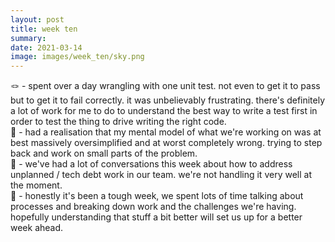 ```yaml
---
layout: post
title: week ten
summary:  
date: 2021-03-14
image: images/week_ten/sky.png
---
```


🪢 - spent over a day wrangling with one unit test. not even to get it to pass but to get it to fail correctly. it was unbelievably frustrating. there's definitely a lot of work for me to do to understand the best way to write a test first in order to test the thing to drive writing the right code.  
🧠 - had a realisation that my mental model of what we're working on was at best massively oversimplified and at worst completely wrong. trying to step back and work on small parts of the problem.  
🧩 - we've had a lot of conversations this week about how to address unplanned / tech debt work in our team. we're not handling it very well at the moment.  
🌈 - honestly it's been a tough week, we spent lots of time talking about processes and breaking down work and the challenges we're having. hopefully understanding that stuff a bit better will set us up for a better week ahead.  
